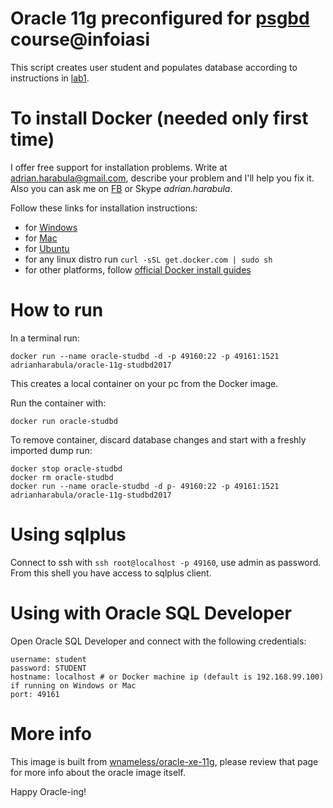 # Oracle 11g preconfigured for [psgbd](https://profs.info.uaic.ro/~vcosmin/bd) course@infoiasi
This script creates user student and populates database according to instructions in [lab1](http://profs.info.uaic.ro/~vcosmin/pagini/resurse_bd/laborator_psgbd_2017/laborator1.pdf).

# To install Docker (needed only first time)
I offer free support for installation problems. Write at adrian.harabula@gmail.com, describe your problem and I'll help you fix it. Also you can ask me on [FB](https://fb.com/adrian.harabula.32) or Skype _adrian.harabula_.

Follow these links for installation instructions:

 * for [Windows](https://www.youtube.com/watch?v=S7NVloq0EBc)
 * for [Mac](https://www.youtube.com/watch?v=lNkVxDSRo7M)
 * for [Ubuntu](https://www.youtube.com/watch?v=V9AKvZZCWLc)
 * for any linux distro run `curl -sSL get.docker.com | sudo sh`
 * for other platforms, follow [official Docker install guides](https://docs.docker.com/engine/installation/)
 

# How to run
In a terminal run:  
```
docker run --name oracle-studbd -d -p 49160:22 -p 49161:1521 adrianharabula/oracle-11g-studbd2017
```
This creates a local container on your pc from the Docker image.

Run the container with:
```
docker run oracle-studbd
```

To remove container, discard database changes and start with a freshly imported dump run:
```
docker stop oracle-studbd
docker rm oracle-studbd
docker run --name oracle-studbd -d p- 49160:22 -p 49161:1521 adrianharabula/oracle-11g-studbd2017
```

# Using sqlplus
Connect to ssh with `ssh root@localhost -p 49160`, use admin as password. From this shell you have access to sqlplus client.

# Using with Oracle SQL Developer
Open Oracle SQL Developer and connect with the following credentials:

```
username: student
password: STUDENT
hostname: localhost # or Docker machine ip (default is 192.168.99.100) if running on Windows or Mac
port: 49161
```

# More info
This image is built from [wnameless/oracle-xe-11g](https://hub.docker.com/r/wnameless/oracle-xe-11g/), please review that page for more info about the oracle image itself.

Happy Oracle-ing!
